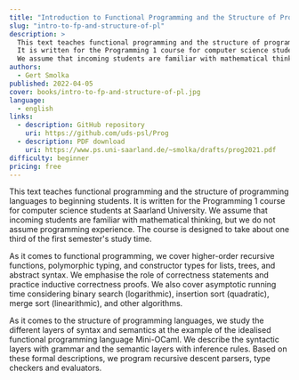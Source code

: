 ```yaml
---
title: "Introduction to Functional Programming and the Structure of Programming Languages using OCaml"
slug: "intro-to-fp-and-structure-of-pl"
description: >
  This text teaches functional programming and the structure of programming languages to beginning students.
  It is written for the Programming 1 course for computer science students at Saarland University.
  We assume that incoming students are familiar with mathematical thinking, but we do not assume programming experience.
authors:
  - Gert Smolka
published: 2022-04-05
cover: books/intro-to-fp-and-structure-of-pl.jpg
language:
  - english
links:
  - description: GitHub repository
    uri: https://github.com/uds-psl/Prog
  - description: PDF download
    uri: https://www.ps.uni-saarland.de/~smolka/drafts/prog2021.pdf
difficulty: beginner
pricing: free
---
```


This text teaches functional programming and the structure of programming languages to beginning students.
It is written for the Programming 1 course for computer science students at Saarland University.
We assume that incoming students are familiar with mathematical thinking,
but we do not assume programming experience. The course is designed
to take about one third of the first semester's study time.

As it comes to functional programming, we cover higher-order recursive functions, polymorphic typing, and constructor types for lists,
trees, and abstract syntax. We emphasise the role of correctness statements and practice inductive correctness proofs. We also cover asymptotic running time considering binary search (logarithmic), insertion sort
(quadratic), merge sort (linearithmic), and other algorithms.

As it comes to the structure of programming languages, we study
the different layers of syntax and semantics at the example of the idealised functional programming language Mini-OCaml. We describe the
syntactic layers with grammar and the semantic layers with inference
rules. Based on these formal descriptions, we program recursive descent
parsers, type checkers and evaluators.